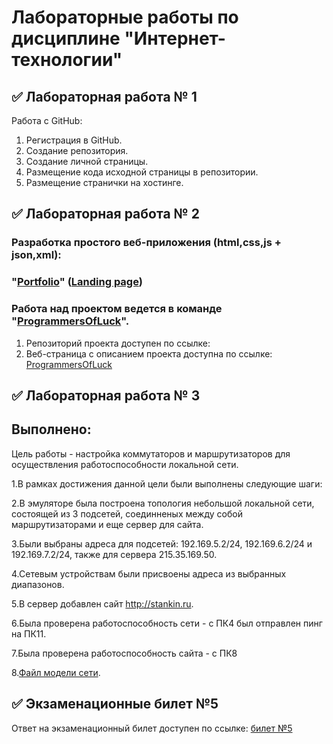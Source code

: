 # Лабораторные работы по дисциплине "Интернет-технологии"

## ✅ Лабораторная работа № 1

Работа с GitHub: 
1. Регистрация в GitHub.
2. Создание репозитория.
3. Создание личной страницы.
4. Размещение кода исходной страницы в репозитории.
5. Размещение странички на хостинге.

 

## ✅ Лабораторная работа № 2

### Разработка простого веб-приложения (html,css,js + json,xml): 
### "[Portfolio](https://asadbek07.netlify.app)" ([Landing page](https://asadbek07.netlify.app))

### Работа над проектом ведется в команде "[ProgrammersOfLuck](https://github.com/fireru277/inet2022/wiki)".
1. Репозиторий проекта доступен по ссылке: 
2. Веб-страница с описанием проекта доступна по ссылке: [ProgrammersOfLuck](https://github.com/fireru277/inet2022/wiki)


## ✅ Лабораторная работа № 3

## Выполнено:
Цель работы - настройка коммутаторов и маршрутизаторов для осуществления работоспособности локальной сети.

1.В рамках достижения данной цели были выполнены следующие шаги:

2.В эмуляторе была построена топология небольшой локальной сети, состоящей из 3 подсетей, соединненых между собой маршрутизаторами и еще сервер для сайта.

3.Были выбраны адреса для подсетей: 192.169.5.2/24, 192.169.6.2/24 и 192.169.7.2/24, также для сервера 215.35.169.50.

4.Сетевым устройствам были присвоены адреса из выбранных диапазонов.

5.В сервер добавлен сайт http://stankin.ru.

6.Была проверена работоспособность сети - с ПК4 был отправлен пинг на ПК11.

7.Была проверена работоспособность сайта - с ПК8

8.[Файл модели сети]().


## ✅ Экзаменационные билет №5

Ответ на экзаменационный билет доступен по ссылке:
[билет №5](https://github.com/AS-Groop/inet-lab/blob/main/questions/Asadbek.docx)
